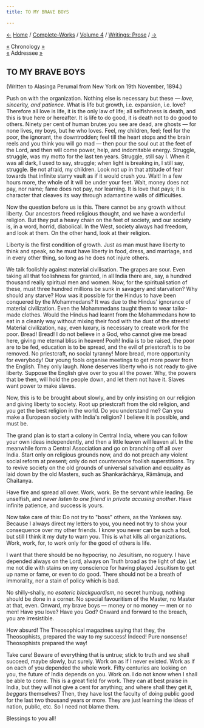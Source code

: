 ```yaml
---
title: TO MY BRAVE BOYS

---
```

<div>

[←](reply_to_the_calcutta_address.htm) [Home](../../../index.htm) /
[Complete-Works](../../complete_works.htm) / [Volume
4](../volume_4_contents.htm) / [Writings:
Prose](writings_prose_contents.htm) / [→](a_plan_of_work_for_india.htm)

  

[«](../../volume_9/letters_fifth_series/044_mother.htm) Chronology
[»](../../volume_5/epistles_first_series/022_alasinga.htm)  
[«](../../volume_5/epistles_first_series/021_blessed_and_beloved.htm)
Addressee [»](../../volume_5/epistles_first_series/022_alasinga.htm)

## TO MY BRAVE BOYS

(Written to Alasinga Perumal from New York on 19th November, 1894.)

Push on with the organization. Nothing else is necessary but these —
*love, sincerity, and patience*. What is life but growth, i.e.
expansion, i.e. love? Therefore all love is life, it is the only law of
life; all selfishness is death, and this is true here or hereafter. It
is life to do good, it is death not to do good to others. Ninety per
cent of human brutes you see are dead, are ghosts — for none lives, my
boys, but he who loves. Feel, my children, feel; feel for the poor, the
ignorant, the downtrodden; feel till the heart stops and the brain reels
and you think you will go mad — then pour the soul out at the feet of
the Lord, and then will come power, help, and indomitable energy.
Struggle, struggle, was my motto for the last ten years. Struggle, still
say I. When it was all dark, I used to say, struggle; when light is
breaking in, I still say, struggle. Be not afraid, my children. Look not
up in that attitude of fear towards that infinite starry vault as if it
would crush you. Wait! In a few hours more, the whole of it will be
under your feet. Wait, money does not pay, nor name; fame does not pay,
nor learning. It is love that pays; it is character that cleaves its way
through adamantine walls of difficulties.

Now the question before us is this. There cannot be any growth without
liberty. Our ancestors freed religious thought, and we have a wonderful
religion. But they put a heavy chain on the feet of society, and our
society is, in a word, horrid, diabolical. In the West, society always
had freedom, and look at them. On the other hand, look at their
religion.

Liberty is the first condition of growth. Just as man must have liberty
to think and speak, so he must have liberty in food, dress, and
marriage, and in every other thing, so long as he does not injure
others.

We talk foolishly against material civilisation. The grapes are sour.
Even taking all that foolishness for granted, in all India there are,
say, a hundred thousand really spiritual men and women. Now, for the
spiritualisation of these, must three hundred millions be sunk in
savagery and starvation? Why should any starve? How was it possible for
the Hindus to have been conquered by the Mohammedans? It was due to the
Hindus' ignorance of material civilization. Even the Mohammedans taught
them to wear tailor-made clothes. Would the Hindus had learnt from the
Mohammedans how to eat in a cleanly way without mixing their food with
the dust of the streets! Material civilization, nay, even luxury, is
necessary to create work for the poor. Bread! Bread! I do not believe in
a God, who cannot give me bread here, giving me eternal bliss in heaven!
Pooh! India is to be raised, the poor are to be fed, education is to be
spread, and the evil of priestcraft is to be removed. No priestcraft, no
social tyranny! More bread, more opportunity for everybody! Our young
fools organise meetings to get more power from the English. They only
laugh. None deserves liberty who is not ready to give liberty. Suppose
the English give over to you all the power. Why, the powers that be
then, will hold the people down, and let them not have it. Slaves want
power to make slaves.

Now, this is to be brought about slowly, and by only insisting on our
religion and giving liberty to society. Root up priestcraft from the old
religion, and you get the best religion in the world. Do you understand
me? Can you make a European society with India's religion? I believe it
is possible, and must be.

The grand plan is to start a colony in Central India, where you can
follow your own ideas independently, and then a little leaven will
leaven all. In the meanwhile form a Central Association and go on
branching off all over India. Start only on religious grounds now, and
do not preach any violent social reform at present; only do not
countenance foolish superstitions. Try to revive society on the old
grounds of universal salvation and equality as laid down by the old
Masters, such as Shankarâchârya, Râmânuja, and Chaitanya.

Have fire and spread all over. Work, work. Be the servant while leading.
Be unselfish, and *never listen to one friend in private accusing
another*. Have infinite patience, and success is yours.

Now take care of this: Do not try to "boss" others, as the Yankees say.
Because I always direct my letters to you, you need not try to show your
consequence over my other friends. I know you never can be such a fool,
but still I think it my duty to warn you. This is what kills all
organizations. Work, work, for, to work only for the good of others is
life.

I want that there should be no hypocrisy, no Jesuitism, no roguery. I
have depended always on the Lord, always on Truth broad as the light of
day. Let me not die with stains on my conscience for having played
Jesuitism to get up name or fame, or even to do good. There should not
be a breath of immorality, nor a stain of policy which is bad.

No shilly-shally, no *esoteric blackguardism*, no secret humbug, nothing
should be done in a corner. No special favouritism of the Master, no
Master at that, even. Onward, my brave boys — money or no money — men or
no men! Have you love? Have you God? Onward and forward to the breach,
you are irresistible.

How absurd! The Theosophical magazines saying that they, the
Theosophists, prepared the way to my success! Indeed! Pure nonsense!
Theosophists prepared the way!

Take care! Beware of everything that is untrue; stick to truth and we
shall succeed, maybe slowly, but surely. Work on as if I never existed.
Work as if on each of you depended the whole work. Fifty centuries are
looking on you, the future of India depends on you. Work on. I do not
know when I shall be able to come. This is a great field for work. They
can at best praise in India, but they will not give a cent for anything;
and where shall they get it, *beggars* themselves? Then, they have lost
the faculty of doing public good for the last two thousand years or
more. They are just learning the ideas of nation, public, etc. So I need
not blame them.

Blessings to you all!

</div>
